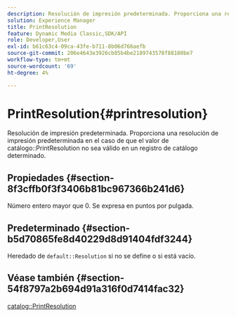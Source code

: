 ```yaml
---
description: Resolución de impresión predeterminada. Proporciona una resolución de impresión predeterminada en el caso de que el valor de catálogo PrintResolution no sea válido en un registro de catálogo determinado.
solution: Experience Manager
title: PrintResolution
feature: Dynamic Media Classic,SDK/API
role: Developer,User
exl-id: b61c63c4-09ca-43fe-b711-8b06d766aefb
source-git-commit: 206e4643e3926cb85b4be2189743578f88180be7
workflow-type: tm+mt
source-wordcount: '69'
ht-degree: 4%

---
```


# PrintResolution{#printresolution}

Resolución de impresión predeterminada. Proporciona una resolución de impresión predeterminada en el caso de que el valor de catálogo::PrintResolution no sea válido en un registro de catálogo determinado.

## Propiedades {#section-8f3cffb0f3f3406b81bc967366b241d6}

Número entero mayor que 0. Se expresa en puntos por pulgada.

## Predeterminado {#section-b5d70865fe8d40229d8d91404fdf3244}

Heredado de `default::Resolution` si no se define o si está vacío.

## Véase también {#section-54f8797a2b694d91a316f0d7414fac32}

[catalog::PrintResolution](../../../../../is-api/image-catalog/image-serving-api-ref/c-image-catalog-reference/c-image-svg-data-reference/c-image-data-reference/r-printresolution-cat.md#reference-4ebb2e136995470b84b7c5e10cb8e5f5)
